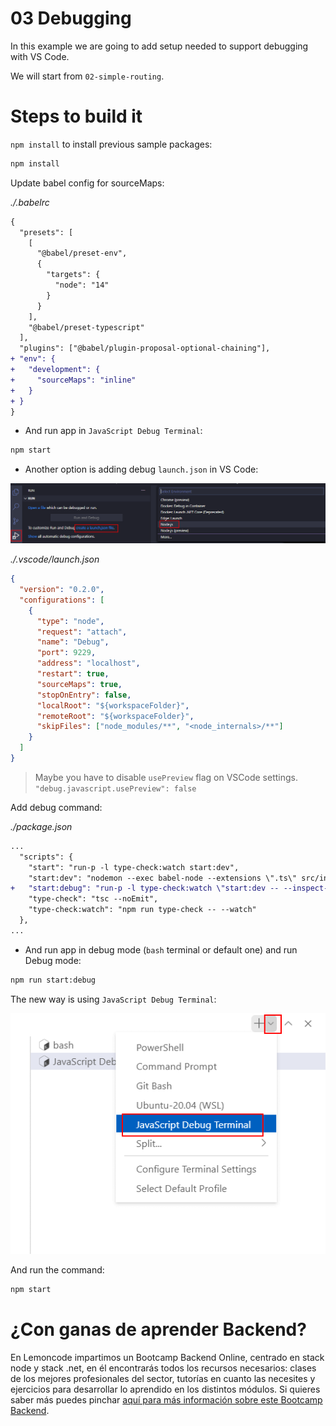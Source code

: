 # 03 Debugging

In this example we are going to add setup needed to support debugging with VS Code.

We will start from `02-simple-routing`.

# Steps to build it

`npm install` to install previous sample packages:

```bash
npm install

```

Update babel config for sourceMaps:

_./.babelrc_

```diff
{
  "presets": [
    [
      "@babel/preset-env",
      {
        "targets": {
          "node": "14"
        }
      }
    ],
    "@babel/preset-typescript"
  ],
  "plugins": ["@babel/plugin-proposal-optional-chaining"],
+ "env": {
+   "development": {
+     "sourceMaps": "inline"
+   }
+ }
}

```

- And run app in `JavaScript Debug Terminal`:

```bash
npm start
```

- Another option is adding debug `launch.json` in VS Code:

![01-add-launch.json](./readme-resources/01-add-launch.json.png)

_./.vscode/launch.json_

```json
{
  "version": "0.2.0",
  "configurations": [
    {
      "type": "node",
      "request": "attach",
      "name": "Debug",
      "port": 9229,
      "address": "localhost",
      "restart": true,
      "sourceMaps": true,
      "stopOnEntry": false,
      "localRoot": "${workspaceFolder}",
      "remoteRoot": "${workspaceFolder}",
      "skipFiles": ["node_modules/**", "<node_internals>/**"]
    }
  ]
}

```

> Maybe you have to disable `usePreview` flag on VSCode settings.
> `"debug.javascript.usePreview": false`

Add debug command:

_./package.json_

```diff
...
  "scripts": {
    "start": "run-p -l type-check:watch start:dev",
    "start:dev": "nodemon --exec babel-node --extensions \".ts\" src/index.ts",
+   "start:debug": "run-p -l type-check:watch \"start:dev -- --inspect-brk\"",
    "type-check": "tsc --noEmit",
    "type-check:watch": "npm run type-check -- --watch"
  },
...
```

- And run app in debug mode (`bash` terminal or default one) and run Debug mode:

```bash
npm run start:debug
```

The new way is using `JavaScript Debug Terminal`:

![02-js-debug-terminal](./readme-resources/02-js-debug-terminal.png)

And run the command:

```bash
npm start

```

# ¿Con ganas de aprender Backend?

En Lemoncode impartimos un Bootcamp Backend Online, centrado en stack node y stack .net, en él encontrarás todos los recursos necesarios: clases de los mejores profesionales del sector, tutorías en cuanto las necesites y ejercicios para desarrollar lo aprendido en los distintos módulos. Si quieres saber más puedes pinchar [aquí para más información sobre este Bootcamp Backend](https://lemoncode.net/bootcamp-backend#bootcamp-backend/banner).
